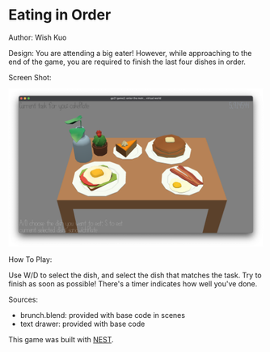 # Eating in Order

Author: Wish Kuo

Design: You are attending a big eater! However, while approaching to the end of the game, you are required to finish the last four dishes in order.

Screen Shot:

![Screen Shot](game.png)

How To Play:

Use W/D to select the dish, and select the dish that matches the task. Try to finish as soon as possible! There's a timer indicates how well you've done.

Sources: 
- brunch.blend: provided with base code in scenes
- text drawer: provided with base code

This game was built with [NEST](NEST.md).

